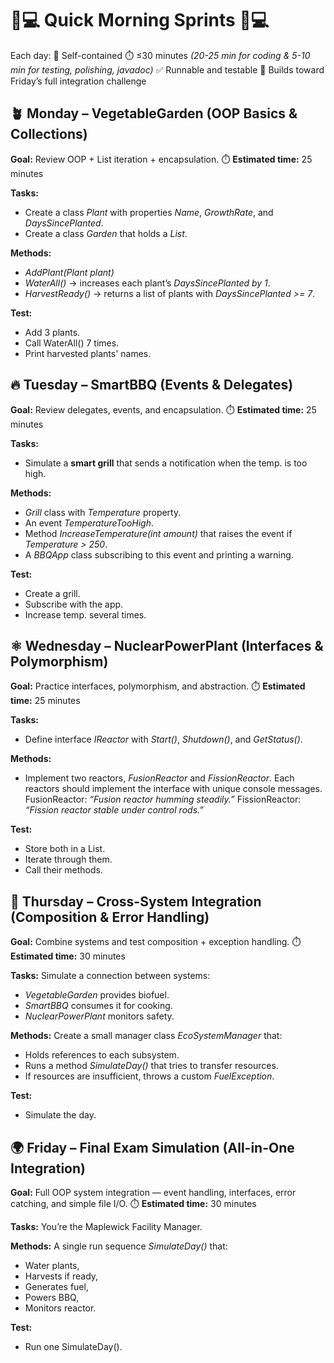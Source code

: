 # 🌅💻 Quick Morning Sprints 🌅💻

Each day:
🧩 Self-contained
⏱️ ≤30 minutes 
    _(20-25 min for coding & 5-10 min for testing, polishing, javadoc)_
✅ Runnable and testable
💪 Builds toward Friday’s full integration challenge

## 🪴 Monday – VegetableGarden (OOP Basics & Collections)
**Goal:** Review OOP + List iteration + encapsulation.
⏱️ **Estimated time:** 25 minutes

**Tasks:**
* Create a class _Plant_ with properties _Name_, _GrowthRate_, and _DaysSincePlanted_.
* Create a class _Garden_ that holds a _List<Plant>_.

**Methods:**
* _AddPlant(Plant plant)_
* _WaterAll()_ → increases each plant’s _DaysSincePlanted by 1_.
* _HarvestReady()_ → returns a list of plants with _DaysSincePlanted >= 7_.

**Test:**
* Add 3 plants.
* Call WaterAll() 7 times.
* Print harvested plants' names.

## 🔥 Tuesday – SmartBBQ (Events & Delegates)
**Goal:** Review delegates, events, and encapsulation.
⏱️ **Estimated time:** 25 minutes

**Tasks:**
* Simulate a **smart grill** that sends a notification when the temp. is too high.

**Methods:**
* _Grill_ class with _Temperature_ property.
* An event _TemperatureTooHigh_.
* Method _IncreaseTemperature(int amount)_ that raises the event if _Temperature > 250_.
* A _BBQApp_ class subscribing to this event and printing a warning.

**Test:**
* Create a grill.
* Subscribe with the app.
* Increase temp. several times.

## ⚛️ Wednesday – NuclearPowerPlant (Interfaces & Polymorphism)
**Goal:** Practice interfaces, polymorphism, and abstraction.
⏱️ **Estimated time:** 25 minutes

**Tasks:**
* Define interface _IReactor_ with _Start()_, _Shutdown()_, and _GetStatus()_.

**Methods:**
* Implement two reactors, _FusionReactor_ and _FissionReactor_.
  Each reactors should implement the interface with unique console messages.
  FusionReactor: _“Fusion reactor humming steadily.”_
  FissionReactor: _“Fission reactor stable under control rods.”_

**Test:**
* Store both in a List<IReactor>.
* Iterate through them.
* Call their methods.

## 🌾 Thursday – Cross-System Integration (Composition & Error Handling)
**Goal:** Combine systems and test composition + exception handling.
⏱️ **Estimated time:** 30 minutes

**Tasks:**
Simulate a connection between systems:
* _VegetableGarden_ provides biofuel. 
* _SmartBBQ_ consumes it for cooking. 
* _NuclearPowerPlant_ monitors safety.

**Methods:**
Create a small manager class _EcoSystemManager_ that:
* Holds references to each subsystem.
* Runs a method _SimulateDay()_ that tries to transfer resources.
* If resources are insufficient, throws a custom _FuelException_.

**Test:**
* Simulate the day.

## 🌍 Friday – Final Exam Simulation (All-in-One Integration)
**Goal:** Full OOP system integration — event handling, interfaces, error catching, and simple file I/O.
⏱️ **Estimated time:** 30 minutes

**Tasks:** You’re the Maplewick Facility Manager.

**Methods:**
A single run sequence _SimulateDay()_ that:
* Water plants,
* Harvests if ready,
* Generates fuel,
* Powers BBQ,
* Monitors reactor.

**Test:**
* Run one SimulateDay().